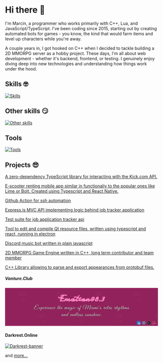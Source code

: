 # Hi there 👋

I'm Marcin, a programmer who works primarily with C++, Lua, and JavaScript/TypeScript. I've been coding since 2015, starting out by creating automated bots for games - you know, the kind that would farm items and level up characters while you're away.

A couple years in, I got hooked on C++ when I decided to tackle building a 2D MMORPG server as a hobby project. These days, I'm all about web development - whether it's backend, frontend, or testing. I genuinely enjoy diving deep into new technologies and understanding how things work under the hood.

## Skills 🤓
[![Skills](https://go-skill-icons.vercel.app/api/icons?i=js,ts,nodejs,nextjs,prisma,react,express,nestjs,bots,electron,html,jest,babel&theme=light&perline=5)](https://github.com/nekiro)
## Other skills :smirk:
[![Other skills](https://go-skill-icons.vercel.app/api/icons?i=mysql,cpp,lua,bash,cmake,git,githubactions&theme=light&perline=5)](https://github.com/nekiro)
## Tools
[![Tools](https://go-skill-icons.vercel.app/api/icons?i=vscode,visualstudio,githubactions,linux,docker,postman,rabbitmq,gitlab,github,prometheus,grafana&theme=light&perline=5)](https://github.com/nekiro)

## Projects :sunglasses: 
[A zero-dependency TypeScript library for interacting with the Kick.com API.](https://github.com/nekiro/kick-api)

[E-scooter renting mobile app similar in functionaliy to the popular ones like Lime or Bolt. Created using Typescript and React Native.](https://github.com/nekiro/scooty)

[Github Action for ssh automation](https://github.com/nekiro/ssh-job)

[Express.js MVC API implementing logic behind job tracker application](https://github.com/nekiro/job-application-tracker-api)

[Test suite for job application tracker api](https://github.com/nekiro/job-application-tracker-tests)

[Tool to edit and compile Qt resource files, written using typescript and react, running in electron](https://github.com/nekiro/Nekiro-Rcc-Editor)

[Discord music bot written in plain javascript](https://github.com/nekiro/Foxy.dj)

[2D MMORPG Game Engine written in C++, long term contributor and team member](https://github.com/otland/forgottenserver)

[C++ Library allowing to parse and export appearances from protobuf files.](https://github.com/nekiro/ProtobufLib)

##### Vanture.Club

[![Vanture-banner](https://github.com/energywraith/energywraith/blob/main/assets/emotion.jpg?raw=true)](https://vanture.club/)

#### Darkrest.Online
[![Darkrest-banner](https://darkrest.online/_next/image?url=%2Flogo.png&w=256&q=75)](https://darkrest.online/)

and [more...](https://github.com/nekiro?tab=repositories)
